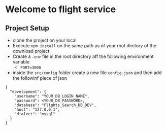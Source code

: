 # Welcome to flight service

## Project Setup
- clone the project on your local
- Execute `npm install` on the same path as of your root dirctory of the download project
- Create a `.env` file in the root directory aff the following environment variable
    - `PORT=3000`
- inside the `src/config` folder create a new file `config.json` and then add the followinf piece of json

```
{
  "development": {
    "username": "YOUR_DB_LOGIN_NAME",
    "password": <YOUR_DB_PASSWORD>,
    "database": "Flights_Search_DB_DEV",
    "host": "127.0.0.1",
    "dialect": "mysql"
  }
}

```